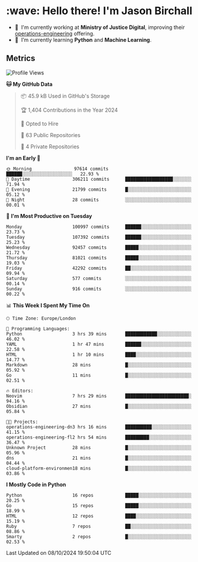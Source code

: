 <h1 align="left" id="jason-title">:wave: Hello there! I'm Jason Birchall</h1>

- :office: &nbsp;I'm currently working at **Ministry of Justice Digital**, improving their [operations-engineering](https://github.com/ministryofjustice/operations-engineering) offering.
- :seedling: &nbsp;I’m currently learning **Python** and **Machine Learning**.

<h2>Metrics</h2>

<!--START_SECTION:waka-->
![Profile Views](http://img.shields.io/badge/Profile%20Views-1-blue)

**🐱 My GitHub Data** 

> 📦 45.9 kB Used in GitHub's Storage 
 > 
> 🏆 1,404 Contributions in the Year 2024
 > 
> 💼 Opted to Hire
 > 
> 📜 63 Public Repositories 
 > 
> 🔑 4 Private Repositories 
 > 
**I'm an Early 🐤** 

```text
🌞 Morning                97614 commits       ██████░░░░░░░░░░░░░░░░░░░   22.93 % 
🌆 Daytime                306211 commits      ██████████████████░░░░░░░   71.94 % 
🌃 Evening                21799 commits       █░░░░░░░░░░░░░░░░░░░░░░░░   05.12 % 
🌙 Night                  28 commits          ░░░░░░░░░░░░░░░░░░░░░░░░░   00.01 % 
```
📅 **I'm Most Productive on Tuesday** 

```text
Monday                   100997 commits      ██████░░░░░░░░░░░░░░░░░░░   23.73 % 
Tuesday                  107392 commits      ██████░░░░░░░░░░░░░░░░░░░   25.23 % 
Wednesday                92457 commits       █████░░░░░░░░░░░░░░░░░░░░   21.72 % 
Thursday                 81021 commits       █████░░░░░░░░░░░░░░░░░░░░   19.03 % 
Friday                   42292 commits       ██░░░░░░░░░░░░░░░░░░░░░░░   09.94 % 
Saturday                 577 commits         ░░░░░░░░░░░░░░░░░░░░░░░░░   00.14 % 
Sunday                   916 commits         ░░░░░░░░░░░░░░░░░░░░░░░░░   00.22 % 
```


📊 **This Week I Spent My Time On** 

```text
🕑︎ Time Zone: Europe/London

💬 Programming Languages: 
Python                   3 hrs 39 mins       ████████████░░░░░░░░░░░░░   46.02 % 
YAML                     1 hr 47 mins        ██████░░░░░░░░░░░░░░░░░░░   22.58 % 
HTML                     1 hr 10 mins        ████░░░░░░░░░░░░░░░░░░░░░   14.77 % 
Markdown                 28 mins             █░░░░░░░░░░░░░░░░░░░░░░░░   05.92 % 
Go                       11 mins             █░░░░░░░░░░░░░░░░░░░░░░░░   02.51 % 

🔥 Editors: 
Neovim                   7 hrs 29 mins       ████████████████████████░   94.16 % 
Obsidian                 27 mins             █░░░░░░░░░░░░░░░░░░░░░░░░   05.84 % 

🐱‍💻 Projects: 
operations-engineering-dn3 hrs 16 mins       ██████████░░░░░░░░░░░░░░░   41.15 % 
operations-engineering-fl2 hrs 54 mins       █████████░░░░░░░░░░░░░░░░   36.47 % 
Unknown Project          28 mins             █░░░░░░░░░░░░░░░░░░░░░░░░   05.96 % 
dns                      21 mins             █░░░░░░░░░░░░░░░░░░░░░░░░   04.44 % 
cloud-platform-environmen18 mins             █░░░░░░░░░░░░░░░░░░░░░░░░   03.86 % 
```

**I Mostly Code in Python** 

```text
Python                   16 repos            █████░░░░░░░░░░░░░░░░░░░░   20.25 % 
Go                       15 repos            █████░░░░░░░░░░░░░░░░░░░░   18.99 % 
HTML                     12 repos            ████░░░░░░░░░░░░░░░░░░░░░   15.19 % 
Ruby                     7 repos             ██░░░░░░░░░░░░░░░░░░░░░░░   08.86 % 
Smarty                   2 repos             █░░░░░░░░░░░░░░░░░░░░░░░░   02.53 % 
```




 Last Updated on 08/10/2024 19:50:04 UTC
<!--END_SECTION:waka-->

<!-- links -->

[issues page]: https://github.com/jasonBirchall/jasonBirchall/issues "jasonBirchall/issues"
